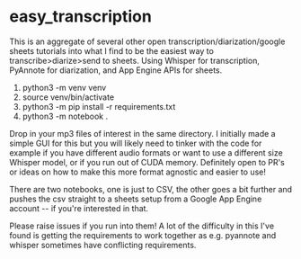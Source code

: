 # easy_transcription

This is an aggregate of several other open transcription/diarization/google sheets tutorials into what I find to be the easiest way to transcribe>diarize>send to sheets. Using Whisper for transcription, PyAnnote for diarization, and App Engine APIs for sheets. 

1. python3 -m venv venv 
1. source venv/bin/activate 
1. python3 -m pip install -r requirements.txt
1. python3 -m notebook .

Drop in your mp3 files of interest in the same directory.
I initially made a simple GUI for this but you will likely need to tinker with the code for example if you have different audio formats or want to use a different size Whisper model, or if you run out of CUDA memory. Definitely open to PR's or ideas on how to make this more format agnostic and easier to use!

There are two notebooks, one is just to CSV, the other goes a bit further and pushes the csv straight to a sheets setup from a Google App Engine account -- if you're interested in that.  

Please raise issues if you run into them! A lot of the difficulty in this I've found is getting the requirements to work together as e.g. pyannote and whisper sometimes have conflicting requirements.

